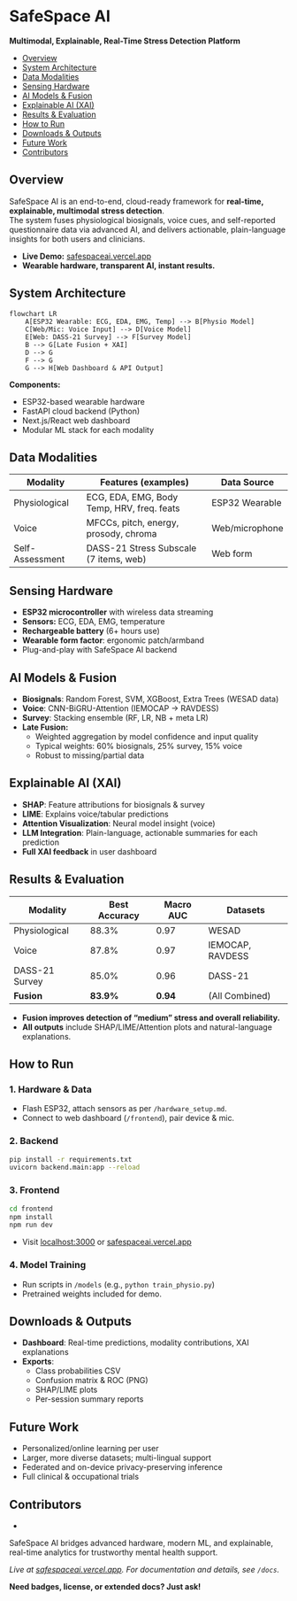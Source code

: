 # SafeSpace AI

**Multimodal, Explainable, Real-Time Stress Detection Platform**

- [Overview](#overview)
- [System Architecture](#system-architecture)
- [Data Modalities](#data-modalities)
- [Sensing Hardware](#sensing-hardware)
- [AI Models & Fusion](#ai-models--fusion)
- [Explainable AI (XAI)](#explainable-ai-xai)
- [Results & Evaluation](#results--evaluation)
- [How to Run](#how-to-run)
- [Downloads & Outputs](#downloads--outputs)
- [Future Work](#future-work)
- [Contributors](#contributors)

## Overview

SafeSpace AI is an end-to-end, cloud-ready framework for **real-time, explainable, multimodal stress detection**.  
The system fuses physiological biosignals, voice cues, and self-reported questionnaire data via advanced AI, and delivers actionable, plain-language insights for both users and clinicians.

- **Live Demo:** [safespaceai.vercel.app](https://safespaceai.vercel.app)
- **Wearable hardware, transparent AI, instant results.**

## System Architecture

```mermaid
flowchart LR
    A[ESP32 Wearable: ECG, EDA, EMG, Temp] --> B[Physio Model]
    C[Web/Mic: Voice Input] --> D[Voice Model]
    E[Web: DASS-21 Survey] --> F[Survey Model]
    B --> G[Late Fusion + XAI]
    D --> G
    F --> G
    G --> H[Web Dashboard & API Output]
```

**Components:**  
- ESP32-based wearable hardware  
- FastAPI cloud backend (Python)  
- Next.js/React web dashboard  
- Modular ML stack for each modality

## Data Modalities

| Modality         | Features (examples)                       | Data Source         |
|------------------|-------------------------------------------|---------------------|
| Physiological    | ECG, EDA, EMG, Body Temp, HRV, freq. feats| ESP32 Wearable      |
| Voice            | MFCCs, pitch, energy, prosody, chroma     | Web/microphone      |
| Self-Assessment  | DASS-21 Stress Subscale (7 items, web)    | Web form            |

## Sensing Hardware

- **ESP32 microcontroller** with wireless data streaming
- **Sensors:** ECG, EDA, EMG, temperature
- **Rechargeable battery** (6+ hours use)
- **Wearable form factor**: ergonomic patch/armband
- Plug-and-play with SafeSpace AI backend

## AI Models & Fusion

- **Biosignals**: Random Forest, SVM, XGBoost, Extra Trees (WESAD data)
- **Voice**: CNN-BiGRU-Attention (IEMOCAP → RAVDESS)
- **Survey**: Stacking ensemble (RF, LR, NB + meta LR)
- **Late Fusion:**  
  - Weighted aggregation by model confidence and input quality  
  - Typical weights: 60% biosignals, 25% survey, 15% voice  
  - Robust to missing/partial data

## Explainable AI (XAI)

- **SHAP**: Feature attributions for biosignals & survey
- **LIME**: Explains voice/tabular predictions
- **Attention Visualization**: Neural model insight (voice)
- **LLM Integration**: Plain-language, actionable summaries for each prediction
- **Full XAI feedback** in user dashboard

## Results & Evaluation

| Modality         | Best Accuracy | Macro AUC | Datasets             |
|------------------|--------------|-----------|----------------------|
| Physiological    | 88.3%        | 0.97      | WESAD                |
| Voice            | 87.8%        | 0.97      | IEMOCAP, RAVDESS     |
| DASS-21 Survey   | 85.0%        | 0.96      | DASS-21              |
| **Fusion**       | **83.9%**    | **0.94**  | (All Combined)       |

- **Fusion improves detection of “medium” stress and overall reliability.**
- **All outputs** include SHAP/LIME/Attention plots and natural-language explanations.

## How to Run

### 1. Hardware & Data

- Flash ESP32, attach sensors as per `/hardware_setup.md`.
- Connect to web dashboard (`/frontend`), pair device & mic.

### 2. Backend

```bash
pip install -r requirements.txt
uvicorn backend.main:app --reload
```

### 3. Frontend

```bash
cd frontend
npm install
npm run dev
```

- Visit [localhost:3000](http://localhost:3000) or [safespaceai.vercel.app](https://safespaceai.vercel.app)

### 4. Model Training

- Run scripts in `/models` (e.g., `python train_physio.py`)
- Pretrained weights included for demo.

## Downloads & Outputs

- **Dashboard**: Real-time predictions, modality contributions, XAI explanations
- **Exports**:  
  - Class probabilities CSV  
  - Confusion matrix & ROC (PNG)  
  - SHAP/LIME plots  
  - Per-session summary reports

## Future Work

- Personalized/online learning per user
- Larger, more diverse datasets; multi-lingual support
- Federated and on-device privacy-preserving inference
- Full clinical & occupational trials

## Contributors

- 

SafeSpace AI bridges advanced hardware, modern ML, and explainable, real-time analytics for trustworthy mental health support.

*Live at [safespaceai.vercel.app](https://safespaceai.vercel.app). For documentation and details, see `/docs`.*

**Need badges, license, or extended docs? Just ask!**
